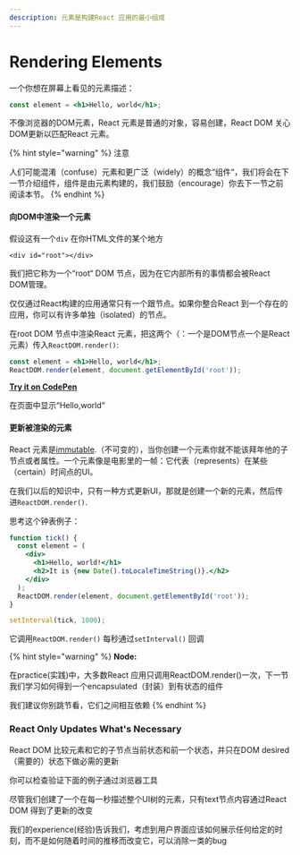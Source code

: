 ```yaml
---
description: 元素是构建React 应用的最小组成
---
```


# Rendering Elements

一个你想在屏幕上看见的元素描述：

```jsx
const element = <h1>Hello, world</h1>;
```

不像浏览器的DOM元素，React 元素是普通的对象，容易创建，React DOM 关心DOM更新以匹配React 元素。

{% hint style="warning" %}
注意

人们可能混淆（confuse）元素和更广泛（widely）的概念“组件“，我们将会在下一节介绍组件，组件是由元素构建的，我们鼓励（encourage）你去下一节之前阅读本节。
{% endhint %}

#### 向DOM中渲染一个元素

假设这有一个`div` 在你HTML文件的某个地方

```markup
<div id="root"></div>
```

我们把它称为一个“root“ DOM 节点，因为在它内部所有的事情都会被React DOM管理。

仅仅通过React构建的应用通常只有一个跟节点。如果你整合React 到一个存在的应用，你可以有许多单独（isolated）的节点。

在root DOM 节点中渲染React 元素，把这两个（：一个是DOM节点一个是React元素）传入`ReactDOM.render()`:

```jsx
const element = <h1>Hello, world</h1>;
ReactDOM.render(element, document.getElementById('root'));
```

[**Try it on CodePen**](https://reactjs.org/redirect-to-codepen/rendering-elements/render-an-element)

在页面中显示“Hello,world“

#### 更新被渲染的元素

React 元素是[immutable](https://en.wikipedia.org/wiki/Immutable_object).（不可变的），当你创建一个元素你就不能该拜年他的子节点或者属性。一个元素像是电影里的一帧：它代表（represents）在某些（certain）时间点的UI。

在我们以后的知识中，只有一种方式更新UI，那就是创建一个新的元素，然后传进`ReactDOM.render()`.

思考这个钟表例子：

```jsx
function tick() {
  const element = (
    <div>
      <h1>Hello, world!</h1>
      <h2>It is {new Date().toLocaleTimeString()}.</h2>
    </div>
  );
  ReactDOM.render(element, document.getElementById('root'));
}

setInterval(tick, 1000);
```

它调用`ReactDOM.render()` 每秒通过`setInterval()` 回调

{% hint style="warning" %}
**Node:**

在practice\(实践\)中，大多数React 应用只调用ReactDOM.render\(\)一次，下一节我们学习如何得到一个encapsulated（封装）到有状态的组件

我们建议你别跳节看，它们之间相互依赖
{% endhint %}

### React Only Updates What's Necessary

React DOM 比较元素和它的子节点当前状态和前一个状态，并只在DOM desired（需要的）状态下做必需的更新

你可以检查验证下面的例子通过浏览器工具

尽管我们创建了一个在每一秒描述整个UI树的元素，只有text节点内容通过React DOM 得到了更新的改变

我们的experience\(经验\)告诉我们，考虑到用户界面应该如何展示任何给定的时刻，而不是如何随着时间的推移而改变它，可以消除一类的bug



























